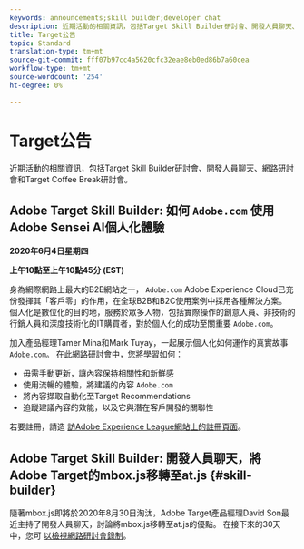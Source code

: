 ```yaml
---
keywords: announcements;skill builder;developer chat
description: 近期活動的相關資訊，包括Target Skill Builder研討會、開發人員聊天、網路研討會和Target Coffee Break研討會。
title: Target公告
topic: Standard
translation-type: tm+mt
source-git-commit: fff07b97cc4a5620cfc32eae8eb0ed86b7a60cea
workflow-type: tm+mt
source-wordcount: '254'
ht-degree: 0%

---
```



# Target公告

近期活動的相關資訊，包括Target Skill Builder研討會、開發人員聊天、網路研討會和Target Coffee Break研討會。

## Adobe Target Skill Builder: 如何 `Adobe.com` 使用Adobe Sensei AI個人化體驗

**2020年6月4日星期四**

**上午10點至上午10點45分 (EST)**

身為網際網路上最大的B2E網站之一， `Adobe.com` Adobe Experience Cloud已充份發揮其「客戶零」的作用，在全球B2B和B2C使用案例中採用各種解決方案。 個人化是數位化的目的地，服務於眾多人物，包括實際操作的創意人員、非技術的行銷人員和深度技術化的IT購買者，對於個人化的成功至關重要 `Adobe.com`。

加入產品經理Tamer Mina和Mark Tuyay，一起展示個人化如何運作的真實故事 `Adobe.com`。 在此網路研討會中，您將學習如何：

* 毋需手動更新，讓內容保持相關性和新鮮感
* 使用流暢的體驗，將建議的內容 `Adobe.com`
* 將內容擷取自動化至Target Recommendations
* 追蹤建議內容的效能，以及它與潛在客戶開發的關聯性

若要註冊，請造 [訪Adobe Experience League網站上的註冊頁面](https://atskillbuilder-senseiai.experienceleague.adobeevents.com/)。

## Adobe Target Skill Builder: 開發人員聊天，將Adobe Target的mbox.js移轉至at.js {#skill-builder}

隨著mbox.js即將於2020年8月30日淘汰，Adobe Target產品經理David Son最近主持了開發人員聊天，討論將mbox.js移轉至at.js的優點。 在接下來的30天中，您可 [以檢視網路研討會錄制](https://seminars.adobeconnect.com/ptdo6mfo6qn6/?proto=true)。